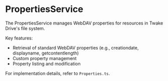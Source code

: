 # PropertiesService

The PropertiesService manages WebDAV properties for resources in Twake Drive's file system.

Key features:
- Retrieval of standard WebDAV properties (e.g., creationdate, displayname, getcontentlength)
- Custom property management
- Property listing and modification

For implementation details, refer to `Properties.ts`.